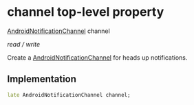 


# channel top-level property









[AndroidNotificationChannel](https://pub.dev/documentation/flutter_local_notifications/14.1.1/flutter_local_notifications/AndroidNotificationChannel-class.html) channel
  
_<span class="feature">read / write</span>_



<p>Create a <a href="https://pub.dev/documentation/flutter_local_notifications/14.1.1/flutter_local_notifications/AndroidNotificationChannel-class.html">AndroidNotificationChannel</a> for heads up notifications.</p>



## Implementation

```dart
late AndroidNotificationChannel channel;
```








